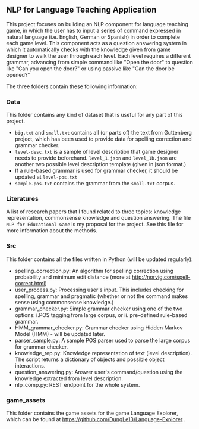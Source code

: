 ## NLP for Language Teaching Application

This project focuses on building an NLP component for language teaching game, in which the user has to input a series of command expressed in natural language (i.e. English, German or Spanish) in order to complete each game level. This component acts as a question answering system in which it automatically checks with the knowledge given from game designer to walk the user through each level. Each level requires a different grammar, advancing from simple command like "Open the door" to question like "Can you open the door?" or using passive like "Can the door be opened?"

The three folders contain these following information:

### Data
This folder contains any kind of dataset that is useful for any part of this project.

- `big.txt` and `small.txt` contains all (or parts of) the text from Guttenberg project, which has been used to provide data for spelling correction and grammar checker.
- `level-desc.txt` is a sample of level description that game designer needs to provide beforehand. `level_1.json` and `level_1b.json` are another two possible level description template (given in json format.)
- If a rule-based grammar is used for grammar checker, it should be updated at `level-pos.txt`
- `sample-pos.txt` contains the grammar from the `small.txt` corpus.

### Literatures
A list of research papers that I found related to three topics: knowledge representation, commonsense knowledge and question answering. The file `NLP for Educational Game` is my proposal for the project. See this file for more information about the methods.

### Src
This folder contains all the files written in Python (will be updated regularly):

- spelling_correction.py: An algorithm for spelling correction using probability and minimum edit distance (more at http://norvig.com/spell-correct.html)
- user_process.py: Processing user's input. This includes checking for spelling, grammar and pragmatic (whether or not the command makes sense using commonsense knowledge.)
- grammar_checker.py: Simple grammar checker using one of the two options: i.POS tagging from large corpus, or ii. pre-defined rule-based grammar.
- HMM_grammar\_checker.py: Grammar checker using Hidden Markov Model (HMM) - will be updated later.
- parser_sample.py: A sample POS parser used to parse the large corpus for grammar checker.
- knowledge_rep.py: Knowledge representation of text (level description). The script returns a dictionary of objects and possible object interactions.
- question_answering.py: Answer user's command/question using the knowledge extracted from level description.
- nlp_comp.py: REST endpoint for the whole system.

### game_assets
This folder contains the game assets for the game Language Explorer, which can be found at https://github.com/DungLe13/Language-Explorer .